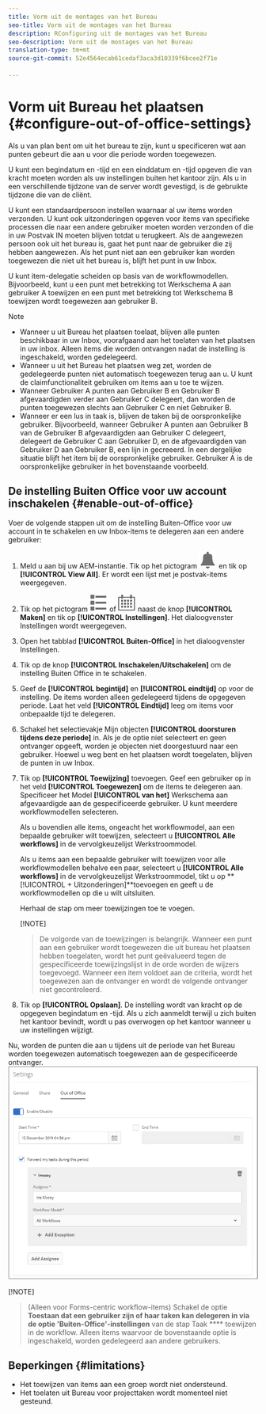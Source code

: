 ```yaml
---
title: Vorm uit de montages van het Bureau
seo-title: Vorm uit de montages van het Bureau
description: RConfiguring uit de montages van het Bureau
seo-description: Vorm uit de montages van het Bureau
translation-type: tm+mt
source-git-commit: 52e4564ecab61cedaf3aca3d10339f6bcee2f71e

---
```




# Vorm uit Bureau het plaatsen {#configure-out-of-office-settings}

Als u van plan bent om uit het bureau te zijn, kunt u specificeren wat aan punten gebeurt die aan u voor die periode worden toegewezen.

U kunt een begindatum en -tijd en een einddatum en -tijd opgeven die van kracht moeten worden als uw instellingen buiten het kantoor zijn. Als u in een verschillende tijdzone van de server wordt gevestigd, is de gebruikte tijdzone die van de cliënt.

U kunt een standaardpersoon instellen waarnaar al uw items worden verzonden. U kunt ook uitzonderingen opgeven voor items van specifieke processen die naar een andere gebruiker moeten worden verzonden of die in uw Postvak IN moeten blijven totdat u terugkeert. Als de aangewezen persoon ook uit het bureau is, gaat het punt naar de gebruiker die zij hebben aangewezen. Als het punt niet aan een gebruiker kan worden toegewezen die niet uit het bureau is, blijft het punt in uw Inbox.

U kunt item-delegatie scheiden op basis van de workflowmodellen. Bijvoorbeeld, kunt u een punt met betrekking tot Werkschema A aan gebruiker A toewijzen en een punt met betrekking tot Werkschema B toewijzen wordt toegewezen aan gebruiker B.


>[!NOTE]
>
> * Wanneer u uit Bureau het plaatsen toelaat, blijven alle punten beschikbaar in uw Inbox, voorafgaand aan het toelaten van het plaatsen in uw inbox. Alleen items die worden ontvangen nadat de instelling is ingeschakeld, worden gedelegeerd.
> * Wanneer u uit het Bureau het plaatsen weg zet, worden de gedelegeerde punten niet automatisch toegewezen terug aan u. U kunt de claimfunctionaliteit gebruiken om items aan u toe te wijzen.
> * Wanneer Gebruiker A punten aan Gebruiker B en Gebruiker B afgevaardigden verder aan Gebruiker C delegeert, dan worden de punten toegewezen slechts aan Gebruiker C en niet Gebruiker B.
> * Wanneer er een lus in taak is, blijven de taken bij de oorspronkelijke gebruiker. Bijvoorbeeld, wanneer Gebruiker A punten aan Gebruiker B van de Gebruiker B afgevaardigden aan Gebruiker C delegeert, delegeert de Gebruiker C aan Gebruiker D, en de afgevaardigden van Gebruiker D aan Gebruiker B, een lijn in gecreeerd. In een dergelijke situatie blijft het item bij de oorspronkelijke gebruiker. Gebruiker A is de oorspronkelijke gebruiker in het bovenstaande voorbeeld.


## De instelling Buiten Office voor uw account inschakelen {#enable-out-of-office}

Voer de volgende stappen uit om de instelling Buiten-Office voor uw account in te schakelen en uw Inbox-items te delegeren aan een andere gebruiker:

1. Meld u aan bij uw AEM-instantie. Tik op het pictogram ![Inbox](assets/bell.svg) en tik op **[!UICONTROL View All]**. Er wordt een lijst met je postvak-items weergegeven.
1. Tik op het pictogram ![Weergavekiezer](assets/viewlist.svg) of ![Weergavekiezer](assets/calendar.svg) naast de knop **[!UICONTROL Maken]** en tik op **[!UICONTROL Instellingen]**. Het dialoogvenster Instellingen wordt weergegeven.
1. Open het tabblad **[!UICONTROL Buiten-Office]** in het dialoogvenster Instellingen.
1. Tik op de knop **[!UICONTROL Inschakelen/Uitschakelen]** om de instelling Buiten Office in te schakelen.
1. Geef de **[!UICONTROL begintijd]** en **[!UICONTROL eindtijd]** op voor de instelling. De items worden alleen gedelegeerd tijdens de opgegeven periode. Laat het veld **[!UICONTROL Eindtijd]** leeg om items voor onbepaalde tijd te delegeren.
1. Schakel het selectievakje Mijn objecten **[!UICONTROL doorsturen tijdens deze periode]** in. Als je de optie niet selecteert en geen ontvanger opgeeft, worden je objecten niet doorgestuurd naar een gebruiker. Hoewel u weg bent en het plaatsen wordt toegelaten, blijven de punten in uw Inbox.
1. Tik op **[!UICONTROL Toewijzing]** toevoegen. Geef een gebruiker op in het veld **[!UICONTROL Toegewezen]** om de items te delegeren aan. Specificeer het Model **[!UICONTROL van het]** Werkschema aan afgevaardigde aan de gespecificeerde gebruiker. U kunt meerdere workflowmodellen selecteren.

   Als u bovendien alle items, ongeacht het workflowmodel, aan een bepaalde gebruiker wilt toewijzen, selecteert u **[!UICONTROL Alle workflows]** in de vervolgkeuzelijst Werkstroommodel. <br>

   Als u items aan een bepaalde gebruiker wilt toewijzen voor alle workflowmodellen behalve een paar, selecteert u **[!UICONTROL Alle workflows]** in de vervolgkeuzelijst Werkstroommodel, tikt u op **[!UICONTROL + Uitzonderingen]**toevoegen en geeft u de workflowmodellen op die u wilt uitsluiten.
   <br>

   Herhaal de stap om meer toewijzingen toe te voegen. <br>

   [!NOTE]
   >De volgorde van de toewijzingen is belangrijk. Wanneer een punt aan een gebruiker wordt toegewezen die uit bureau het plaatsen hebben toegelaten, wordt het punt geëvalueerd tegen de gespecificeerde toewijzingslijst in de orde worden de wijzers toegevoegd. Wanneer een item voldoet aan de criteria, wordt het toegewezen aan de ontvanger en wordt de volgende ontvanger niet gecontroleerd.

1. Tik op **[!UICONTROL Opslaan]**. De instelling wordt van kracht op de opgegeven begindatum en -tijd. Als u zich aanmeldt terwijl u zich buiten het kantoor bevindt, wordt u pas overwogen op het kantoor wanneer u uw instellingen wijzigt.

Nu, worden de punten die aan u tijdens uit de periode van het Bureau worden toegewezen automatisch toegewezen aan de gespecificeerde ontvanger.\
![Buiten kantoor](assets/out-of-office.png)

[!NOTE]
>(Alleen voor Forms-centric workflow-items) Schakel de optie **Toestaan dat een gebruiker zijn of haar taken kan delegeren in via de optie &#39;Buiten-Office&#39;-instellingen** van de stap Taak **** toewijzen in de workflow. Alleen items waarvoor de bovenstaande optie is ingeschakeld, worden gedelegeerd aan andere gebruikers.
> 
## Beperkingen {#limitations}

* Het toewijzen van items aan een groep wordt niet ondersteund.
* Het toelaten uit Bureau voor projecttaken wordt momenteel niet gesteund.

